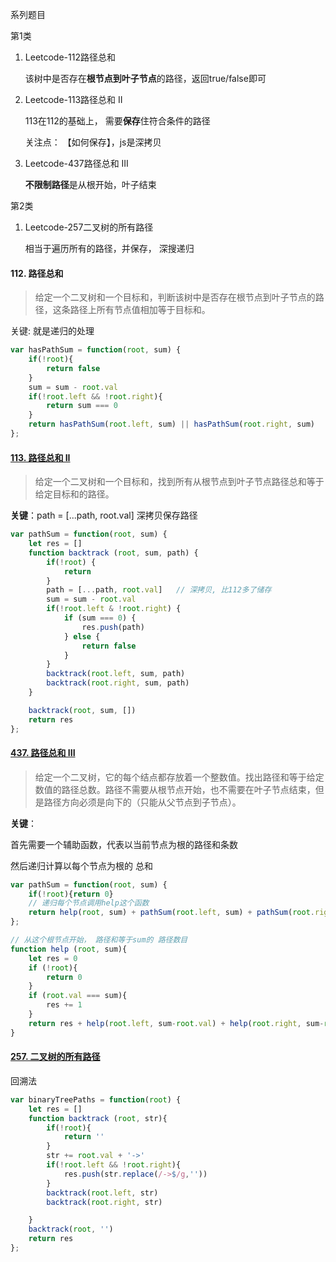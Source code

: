 

系列题目

第1类

1. Leetcode-112路径总和

   该树中是否存在**根节点到叶子节点**的路径，返回true/false即可

2. Leetcode-113路径总和 II

   113在112的基础上， 需要**保存**住符合条件的路径

   关注点：  【如何保存】，js是深拷贝

3. Leetcode-437路径总和 III

   **不限制路径**是从根开始，叶子结束

第2类

1. Leetcode-257二叉树的所有路径

   相当于遍历所有的路径，并保存， 深搜递归

   

#### 112. 路径总和

> 给定一个二叉树和一个目标和，判断该树中是否存在根节点到叶子节点的路径，这条路径上所有节点值相加等于目标和。

关键:  就是递归的处理

```javascript
var hasPathSum = function(root, sum) {
    if(!root){
        return false
    }
    sum = sum - root.val
    if(!root.left && !root.right){
        return sum === 0
    }
    return hasPathSum(root.left, sum) || hasPathSum(root.right, sum)
};
```





#### [113. 路径总和 II](https://leetcode-cn.com/problems/path-sum-ii/)

> 给定一个二叉树和一个目标和，找到所有从根节点到叶子节点路径总和等于给定目标和的路径。

**关键**：path = [...path, root.val] 深拷贝保存路径

```javascript
var pathSum = function(root, sum) {
    let res = []
    function backtrack (root, sum, path) {
        if(!root) {
            return
        }
        path = [...path, root.val]   // 深拷贝, 比112多了储存
        sum = sum - root.val
        if(!root.left & !root.right) {
            if (sum === 0) {
                res.push(path)
            } else {
                return false
            }
        }
        backtrack(root.left, sum, path)
        backtrack(root.right, sum, path)
    }

    backtrack(root, sum, [])
    return res
};
```



#### [437. 路径总和 III](https://leetcode-cn.com/problems/path-sum-iii/)

> 给定一个二叉树，它的每个结点都存放着一个整数值。找出路径和等于给定数值的路径总数。路径不需要从根节点开始，也不需要在叶子节点结束，但是路径方向必须是向下的（只能从父节点到子节点）。

**关键**： 

首先需要一个辅助函数，代表以当前节点为根的路径和条数

然后递归计算以每个节点为根的 总和



```javascript
var pathSum = function(root, sum) {
    if(!root){return 0}
    // 递归每个节点调用help这个函数
    return help(root, sum) + pathSum(root.left, sum) + pathSum(root.right, sum)
};

// 从这个根节点开始， 路径和等于sum的 路径数目
function help (root, sum){
    let res = 0
    if (!root){
        return 0
    }
    if (root.val === sum){
        res += 1
    }
    return res + help(root.left, sum-root.val) + help(root.right, sum-root.val)
}
```





#### [257. 二叉树的所有路径](https://leetcode-cn.com/problems/binary-tree-paths/)

回溯法

```javascript
var binaryTreePaths = function(root) {
    let res = []
    function backtrack (root, str){
        if(!root){
            return ''
        }
        str += root.val + '->'
        if(!root.left && !root.right){
            res.push(str.replace(/->$/g,''))
        }
        backtrack(root.left, str)
        backtrack(root.right, str)

    }
    backtrack(root, '')
    return res
};
```



